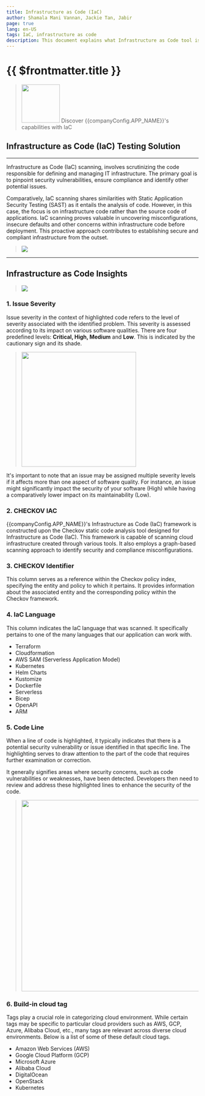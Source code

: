 ```yaml
---
title: Infrastructure as Code (IaC)
author: Shamala Mani Vannan, Jackie Tan, Jabir
page: true
lang: en-US
tags: IaC, infrastructure as code
description: This document explains what Infrastructure as Code tool is
---
```


<script setup>
import { companyConfig } from '../../../../config/companyConfig.js'
</script>

<ClientOnly>

# {{ $frontmatter.title }}

> <img src="/images/IaC/IaC-logo.png" width=100 /> Discover {{companyConfig.APP_NAME}}'s capabilities with IaC

## Infrastructure as Code (IaC) Testing Solution

<hr class="thick" />

Infrastructure as Code (IaC) scanning, involves scrutinizing the code responsible for defining and managing IT infrastructure. The primary goal is to pinpoint security vulnerabilities, ensure compliance and identify other potential issues.

Comparatively, IaC scanning shares similarities with Static Application Security Testing (SAST) as it entails the analysis of code. However, in this case, the focus is on infrastructure code rather than the source code of applications. IaC scanning proves valuable in uncovering misconfigurations, insecure defaults and other concerns within infrastructure code before deployment. This proactive approach contributes to establishing secure and compliant infrastructure from the outset.

> <img src="/images/IaC/IaC-testing-solution.png">

<hr class="thick"/>

## Infrastructure as Code Insights

> <img src="/images/IaC/IaC-insights.png">

### 1. Issue Severity 

Issue severity in the context of highlighted code refers to the level of severity associated with the identified problem. This severity is assessed according to its impact on various software qualities. There are four predefined levels: <b>Critical, High, Medium</b> and <b>Low</b>. This is indicated by the cautionary sign and its shade.

> <img src="/images/IaC/IaC-issue-severity.png" width="300">

It's important to note that an issue may be assigned multiple severity levels if it affects more than one aspect of software quality. For instance, an issue might significantly impact the security of your software (High) while having a comparatively lower impact on its maintainability (Low).


### 2. CHECKOV IAC

{{companyConfig.APP_NAME}}'s Infrastructure as Code (IaC) framework is constructed upon the Checkov static code analysis tool designed for Infrastructure as Code (IaC). This framework is capable of scanning cloud infrastructure created through various tools. It also employs a graph-based scanning approach to identify security and compliance misconfigurations.

### 3. CHECKOV Identifier

This column serves as a reference within the Checkov policy index, specifying the entity and policy to which it pertains. It provides information about the associated entity and the corresponding policy within the Checkov framework.

### 4. IaC Language

This column indicates the IaC language that was scanned. It specifically pertains to one of the many  languages that our application can work with.

- Terraform
- Cloudformation
- AWS SAM (Serverless Application Model)
- Kubernetes
- Helm Charts
- Kustomize
- Dockerfile
- Serverless
- Bicep
- OpenAPI
- ARM

### 5. Code Line

When a line of code is highlighted, it typically indicates that there is a potential security vulnerability or issue identified in that specific line. The highlighting serves to draw attention to the part of the code that requires further examination or correction. 

It generally signifies areas where security concerns, such as code vulnerabilities or weaknesses, have been detected. Developers then need to review and address these highlighted lines to enhance the security of the code.

> <img src="/images/IaC/IaC-code-line.png" width="500">

### 6. Build-in cloud tag

Tags play a crucial role in categorizing cloud environment. While certain tags may be specific to particular cloud providers such as AWS, GCP, Azure, Alibaba Cloud, etc., many tags are relevant across diverse cloud environments. Below is a list of some of these default cloud tags.

- Amazon Web Services (AWS)
- Google Cloud Platform (GCP)
- Microsoft Azure
- Alibaba Cloud
- DigitalOcean
- OpenStack
- Kubernetes

</ClientOnly>
